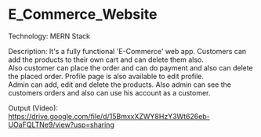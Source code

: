 # E_Commerce_Website

Technology: MERN Stack  

Description: It's a fully functional 'E-Commerce' web app. Customers can add the products to their own cart and can delete them also.   
Also customer can place the order and can do payment and also can delete the placed order. Profile page is also available to edit profile.   
Admin can add, edit and delete the products. Also admin can see the customers orders and also can use his account as a customer.  

Output (Video): https://drive.google.com/file/d/15BmxxXZWY8HzY3Wt626eb-UOaFQLTNe9/view?usp=sharing
